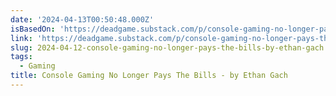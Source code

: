 ```yaml
---
date: '2024-04-13T00:50:48.000Z'
isBasedOn: 'https://deadgame.substack.com/p/console-gaming-no-longer-pays-the'
link: 'https://deadgame.substack.com/p/console-gaming-no-longer-pays-the'
slug: 2024-04-12-console-gaming-no-longer-pays-the-bills-by-ethan-gach
tags:
  - Gaming
title: Console Gaming No Longer Pays The Bills - by Ethan Gach
---
```



